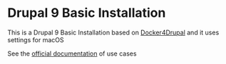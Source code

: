 # Drupal 9 Basic Installation

This is a Drupal 9 Basic Installation based on [Docker4Drupal]
and it uses settings for macOS

See the [official documentation] of use cases

[Docker4Drupal]: https://github.com/wodby/docker4drupal
[official documentation]: https://wodby.com/docs

